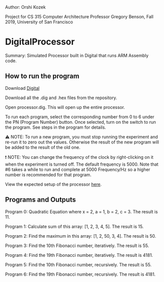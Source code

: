 Author: Orshi Kozek

Project for CS 315 Computer Architecture
Professor Gregory Benson, Fall 2019, University of San Francisco

# DigitalProcessor
Summary: Simulated Processor built in Digital that runs ARM Assembly code.

## How to run the program

Download [Digital](https://github.com/hneemann/Digital)

Download all the .dig and .hex files from the repository.

Open processor.dig. This will open up the entire processor.

To run each program, select the corresponding number from 0 to 6 under the PN (Program Number) button. Once selected, turn on the switch to run the program. See steps in the program for details.

:warning: NOTE: To run a new program, you must stop running the experiment and re-run it to zero out the values. Otherwise the result of the new program will be added to the result of the old one.

:exclamation: NOTE: You can change the frequency of the clock by right-clicking on it when the experiment is turned off. The default frequency is 5000. Note that #6 takes a while to run and complete at 5000 Frequency/Hz so a higher number is recommended for that program.

View the expected setup of the processor [here](https://github.com/OrshiKozek/DigitalProcessor/blob/main/SampleProcessorImage.jpg).

## Programs and Outputs
Program 0: Quadratic Equation where x = 2, a = 1, b = 2, c = 3. The result is 11.

Program 1: Calculate sum of this array: [1, 2, 3, 4, 5]. The result is 15.

Program 2: Find the maximum in this array: [1, 2, 50, 3, 4]. The result is 50.

Program 3: Find the 10th Fibonacci number, iteratively. The result is 55.

Program 4: Find the 19th Fibonacci number, iteratively. The result is 4181.

Program 5: Find the 10th Fibonacci number, recursively. The result is 55.

Program 6: Find the 19th Fibonacci number, recursively. The result is 4181.
